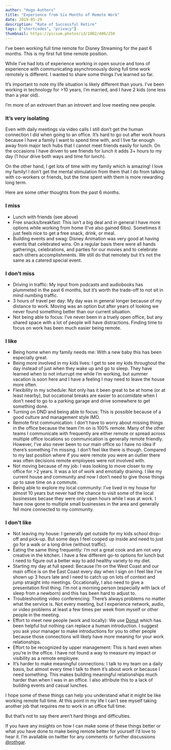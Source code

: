 ```yaml
---
author: "Hugo Authors"
title: "Experience from Six Months of Remote Work"
date: 2019-05-29
description: "Rate of Successful Retire"
tags: ["shortcodes", "privacy"]
thumbnail: https://picsum.photos/id/1002/400/250
---
```


I’ve been working full time remote for Disney Streaming for the past 6 months. This is my first full time remote position.

While I’ve had lots of experience working in open source and tons of experience with communicating asynchronously doing full time work remotely is different. I wanted to share some things I’ve learned so far.

It’s important to note my life situation is likely different than yours. I’ve been working in technology for >10 years, I’m married, and I have 2 kids (one less than a year old).

I’m more of an extrovert than an introvert and love meeting new people.

### It’s very isolating

Even with daily meetings via video calls I still don’t get the human connection I did when going to an office. It’s hard to go out after work hours because I have a family I want to spend time with, and I live far enough away from major tech hubs that I cannot meet friends easily for lunch. On the occasions I have driven to see friends for lunch it adds 3+ hours to my day (1 hour drive both ways and time for lunch).

On the other hand, I get lots of time with my family which is amazing! I love my family! I don’t get the mental stimulation from them that I do from talking with co-workers or friends, but the time spent with them is more rewarding long term.

Here are some other thoughts from the past 6 months.

### I miss

- Lunch with friends (see above)
- Free snacks/breakfast: This isn’t a big deal and in general I have more options while working from home (I’ve also gained 6lbs). Sometimes it just feels nice to get a free snack, drink, or meal.
- Building events and swag: Disney Animation was very good at having events that celebrated wins. On a regular basis there were all hands gatherings, celebrations, and parties for our movies and to celebrate each others accomplishments. We still do that remotely but it’s not the same as a catered special event.

### I don’t miss

- Driving in traffic: My input from podcasts and audiobooks has plummeted in the past 6 months, but it’s worth the trade-off to not sit in mind numbing traffic.
- 3 hours of travel per day: My day was in general longer because of my distance to work. Moving was an option but after years of looking we never found something better than our current situation.
- Not being able to focus: I’ve never been in a truely open office, but any shared space with a lot of people will have distractions. Finding time to focus on work has been much easier being remote.

### I like

- Being home when my family needs me: With a new baby this has been especially great.
- Being more involved in my kids lives: I get to see my kids throughout the day instead of just when they wake up and go to sleep. They have learned when to not inturrupt me while I’m working, but summer vacation is soon here and I have a feeling I may need to leave the house more often.
- Flexibility in my schedule: Not only has it been great to be at home (or at least nearby), but occational breaks are easier to accomidate when I don’t need to go to a parking garage and drive somewhere to get something done.
- Turning on DND and being able to focus: This is possible because of a good culture and management style IMO.
- Remote first communication: I don’t have to worry about missing things in the office because the team I’m on is 100% remote. Many of the other teams I communicate with frequently are either remote or spread across multiple office locations so communication is generally remote friendly. However, I’ve also never been to our main office so I have no idea if there’s something I’m missing. I don’t feel like there is though. Compared to my last position where if you were remote you were an outlier there was often decisions remote employees were not involved with.
- Not moving because of my job: I was looking to move closer to my office for >2 years. It was a lot of work and emotially draining. I like my current house and community and now I don’t need to give those things up to save time on a commute.
- Being able to explore my local community: I’ve lived in my house for almost 10 years but never had the chance to visit some of the local businesses becase they were only open hours while I was at work. I have now gone to multiple small businesses in the area and generally fell more connected to my community.

### I don’t like

- Not leaving my house: I generally get outside for my kids school drop-off and pick-up. But some days I feel cooped up inside and need to just go for a walk or a long drive (without traffic).
- Eating the same thing frequently: I’m not a great cook and am not very creative in the kitchen. I have a few different go-to options for lunch but I need to figure out a better way to add healthy variety to my diet.
- Starting my day at full speed: Because I’m on the West Coast and our main office is on the East Coast every day when I sign on I feel like I’ve shown up 3 hours late and I need to catch up on lots of context and jump straight into meetings. Occationally, I also need to give a presentation first thing. I’m not a morning person (especially with lack of sleep from a newborn) and this has been hard to adjust to.
- Troubleshooting video conferencing: There’s always problems no matter what the service is. Not every meeting, but I experience network, audio, or video problems at least a few times per week from myself or other people in the meeting.
- Effort to meet new people (work and locally): We use [Donut](https://www.donut.com/) which has been helpful but nothing can replace a human introduction. I suggest you ask your manager to make introductions for you to other people because those connections will likely have more meaning for your work relationships.
- Effort to be recognized by upper management: This is hard even when you’re in the office. I have not found a way to measure my impact or visibility as a remote employee.
- It’s harder to make meaningful connections: I talk to my team on a daily basis, but almost every time I talk to them it’s about work or because I need something. This makes building meaningful relationships much harder than when I was in an office. I also attribute this to a lack of building events and casual lunches.

I hope some of these things can help you understand what it might be like working remote full time. At this point in my life I can’t see myself taking another job that requires me to work in an office full time.

But that’s not to say there aren’t hard things and difficulties.

If you have any insights on how I can make some of these things better or what you have done to make being remote better for yourself I’d love to hear it. I’m available on twitter for any comments or further discussions [@rothgar](https://twitter.com/rothgar).
